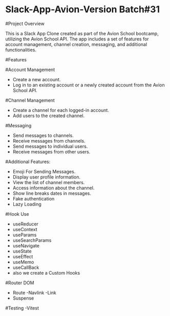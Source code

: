 # Slack-App-Avion-Version Batch#31

#Project Overview

This is a Slack App Clone created as part of the Avion School bootcamp, utilizing the Avion School API. The app includes a set of features for account management, channel creation, messaging, and additional functionalities.

#Features

#Account Management

- Create a new account.
- Log in to an existing account or a newly created account from the Avion School API.

#Channel Management

- Create a channel for each logged-in account.
- Add users to the created channel.

#Messaging

- Send messages to channels.
- Receive messages from channels.
- Send messages to individual users.
- Receive messages from other users.

#Additional Features:

- Emoji For Sending Messages.
- Display user profile information.
- View the list of channel members.
- Access information about the channel.
- Show line breaks dates in messages.
- Fake authentication
- Lazy Loading

#Hook Use

- useReducer
- useContext
- useParams
- useSearchParams
- useNavigate
- useState
- useEffect
- useMemo
- useCallBack
- also we create a Custom Hooks

#Router DOM

- Route
  -Navlink
  -Link
- Suspense

#Testing
-Vitest

